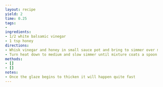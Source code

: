 ```yaml
---
layout: recipe
yield: 2
time: 0.25
tags:
- 
ingredients:
- 1/2 white balsamic vinegar
- 1 tsp honey
directions:
- Whisk vinegar and honey in small sauce pot and bring to simmer over medium-high heat
- Turn heat down to medium and slow simmer until mixture coats a spoon (~7-10 min). Remove from heat
methods:
- []
- []
notes:
- Once the glaze begins to thicken it will happen quite fast
---
```


